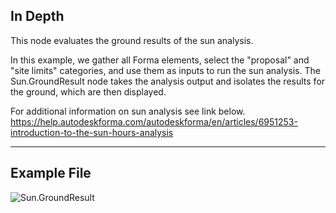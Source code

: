 ## In Depth
This node evaluates the ground results of the sun analysis.

In this example, we gather all Forma elements, select the "proposal" and "site limits" categories, and use them as inputs to run the sun analysis.  The Sun.GroundResult node takes the analysis output and isolates the results for the ground, which are then displayed.

For additional information on sun analysis see link below.
https://help.autodeskforma.com/autodeskforma/en/articles/6951253-introduction-to-the-sun-hours-analysis
___
## Example File

![Sun.GroundResult](./Forma.Analysis.Sun.GroundResult_img.jpg)